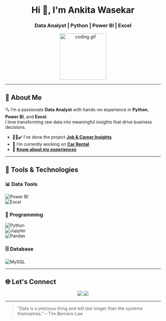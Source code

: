 <h1 align="center">Hi 👋, I'm Ankita Wasekar</h1>
<h3 align="center">Data Analyst | Python | Power BI | Excel</h3>

<p align="center">
  <img src="https://media.giphy.com/media/QssGEmpkyEOhBCb7e1/giphy.gif" width="150px" alt="coding gif" />
</p>

---

## 💼 About Me

🔍 I’m a passionate **Data Analyst** with hands-on experience in **Python**, **Power BI**, and **Excel**.  
I love transforming raw data into meaningful insights that drive business decisions.

- 👩‍💻✔️ I’ve done the project [**Job & Career Insights**](https://github.com/AnkitaWasekar2/Job-Career-Insights)  
- 🔭 I’m currently working on [**Car Rental**](https://github.com/AnkitaWasekar2/Car-Rental-Analysis)  
- 📄 [**Know about my experiences**](https://drive.google.com/file/d/1QSQANAh_pgSpywAS0Lf6j3W1PR8_PEZi/view?usp=sharing)

---

## 🚀 Tools & Technologies

### 📊 Data Tools  
![Power BI](https://img.shields.io/badge/-Power%20BI-F2C811?style=for-the-badge&logo=powerbi&logoColor=000)  
![Excel](https://img.shields.io/badge/-Excel-217346?style=for-the-badge&logo=microsoft-excel&logoColor=white)

### 🐍 Programming  
![Python](https://img.shields.io/badge/-Python-3776AB?style=for-the-badge&logo=python&logoColor=white)  
![Jupyter](https://img.shields.io/badge/-Jupyter-F37626?style=for-the-badge&logo=jupyter&logoColor=white)  
![Pandas](https://img.shields.io/badge/-Pandas-150458?style=for-the-badge&logo=pandas&logoColor=white)

### 🗄️ Database  
![MySQL](https://img.shields.io/badge/-MySQL-005C84?style=for-the-badge&logo=mysql&logoColor=white)

---

## 🌐 Let's Connect

<p align="center">
  <a href="mailto:ankitawasekar08965@gmail.com"><img src="https://img.shields.io/badge/Gmail-D14836?style=for-the-badge&logo=gmail&logoColor=white" /></a>
  <a href="http://www.linkedin.com/in/ankita-wasekar25"><img src="https://img.shields.io/badge/LinkedIn-0A66C2?style=for-the-badge&logo=linkedin&logoColor=white" /></a>
</p>

---

> “Data is a precious thing and will last longer than the systems themselves.” – Tim Berners-Lee
